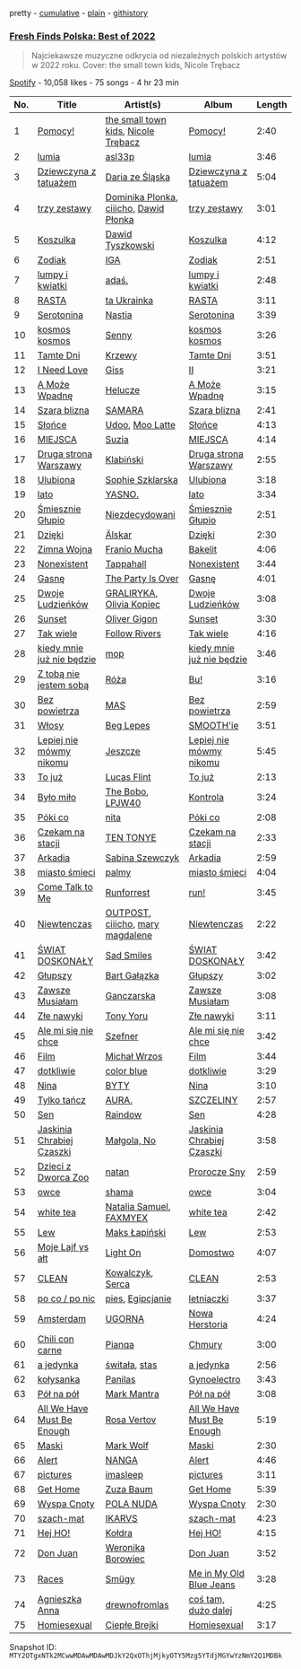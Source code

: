 pretty - [cumulative](/playlists/cumulative/37i9dQZF1DWTI0B69TStH2.md) - [plain](/playlists/plain/37i9dQZF1DWTI0B69TStH2) - [githistory](https://github.githistory.xyz/mackorone/spotify-playlist-archive/blob/main/playlists/plain/37i9dQZF1DWTI0B69TStH2)

### [Fresh Finds Polska: Best of 2022](https://open.spotify.com/playlist/37i9dQZF1DWTI0B69TStH2)

> Najciekawsze muzyczne odkrycia od niezależnych polskich artystów w 2022 roku\. Cover: the small town kids, Nicole Trębacz

[Spotify](https://open.spotify.com/user/spotify) - 10,058 likes - 75 songs - 4 hr 23 min

| No. | Title | Artist(s) | Album | Length |
|---|---|---|---|---|
| 1 | [Pomocy!](https://open.spotify.com/track/6UW2CRGHenB3BiwHzySdoe) | [the small town kids](https://open.spotify.com/artist/1cUvJtU1uL59tjCScnbUUk), [Nicole Trębacz](https://open.spotify.com/artist/0u0v2kVNfDCRjSlND4Od44) | [Pomocy!](https://open.spotify.com/album/2hJ54fdfdp2o1JvKbHxbG7) | 2:40 |
| 2 | [lumia](https://open.spotify.com/track/6e0Utt4uUWSGRAchpRHpEB) | [asl33p](https://open.spotify.com/artist/6lAdHrwad3QyDb70RvvM1g) | [lumia](https://open.spotify.com/album/3Yazqm1zJa4ydgFutZRXOU) | 3:46 |
| 3 | [Dziewczyna z tatuażem](https://open.spotify.com/track/2Vj7I6BgiUEsCOI2gZiY5Q) | [Daria ze Śląska](https://open.spotify.com/artist/4I27OgvXt7ILLX2AtbQHO2) | [Dziewczyna z tatuażem](https://open.spotify.com/album/4lk4BJI6KHPfgVW1Mb28Re) | 5:04 |
| 4 | [trzy zestawy](https://open.spotify.com/track/7vBpSqqX338PXOZqYI46XB) | [Dominika Plonka](https://open.spotify.com/artist/7CyMpvAC2CTnxaZVFh9aO8), [ciiicho](https://open.spotify.com/artist/0rQ5OCXcg33fZtgN6hv76Z), [Dawid Płonka](https://open.spotify.com/artist/6P8H6nSX040u58IuahsdvF) | [trzy zestawy](https://open.spotify.com/album/67FHY3kdtyOUEaAlnLK8EA) | 3:01 |
| 5 | [Koszulka](https://open.spotify.com/track/58GULPDRRkVUMm2AKaBEMm) | [Dawid Tyszkowski](https://open.spotify.com/artist/2Lp4rVUJ5ZRZfT8wkWF81K) | [Koszulka](https://open.spotify.com/album/0GY7Jpt1L0C891A5WdgUPe) | 4:12 |
| 6 | [Zodiak](https://open.spotify.com/track/7LE63LIKe0mjjPiI3bMiKp) | [IGA](https://open.spotify.com/artist/194PQAWwypriEsRab3Ly6D) | [Zodiak](https://open.spotify.com/album/2TmoiNAbvUzmgMSPYyWaOv) | 2:51 |
| 7 | [lumpy i kwiatki](https://open.spotify.com/track/7bDuI7rHDURAAFoCJNdygJ) | [adaś.](https://open.spotify.com/artist/63Zfzws3zct6H4L21p9WBT) | [lumpy i kwiatki](https://open.spotify.com/album/1VT40bWo45IfnvBLX3vf5T) | 2:48 |
| 8 | [RASTA](https://open.spotify.com/track/0eIGpaZ6HcS9k2Nt9nMnJJ) | [ta Ukrainka](https://open.spotify.com/artist/5kH7ZateqBrrUv6u6snhnp) | [RASTA](https://open.spotify.com/album/4DlPSU1YXt8zKWMgTaWoos) | 3:11 |
| 9 | [Serotonina](https://open.spotify.com/track/3jjmxo9s0yvH8MGjBhq5cF) | [Nastia](https://open.spotify.com/artist/6oIfNczfkOoCFHWIdRZO88) | [Serotonina](https://open.spotify.com/album/0IrfsOyThCDb4wwBhD69gv) | 3:39 |
| 10 | [kosmos kosmos](https://open.spotify.com/track/3F2GpNYpZEDWS2O53Ga0Z4) | [Senny](https://open.spotify.com/artist/1G9URp0t7Z45RhHHUdRo5P) | [kosmos kosmos](https://open.spotify.com/album/2wpBFlnxLxdFlmEYbth0Bl) | 3:26 |
| 11 | [Tamte Dni](https://open.spotify.com/track/2jgFTzyINVQvbR352yRjAM) | [Krzewy](https://open.spotify.com/artist/2O8src0gpcbKTe4kMPdvvg) | [Tamte Dni](https://open.spotify.com/album/2AKkXkmdts8cgaDNhC5DoG) | 3:51 |
| 12 | [I Need Love](https://open.spotify.com/track/3wwNfzLa3UPUc5dGARSaxZ) | [Giss](https://open.spotify.com/artist/52ioMEJSwM5Aix7sljlTes) | [II](https://open.spotify.com/album/2uIkIuAxk9Tb5ivfc6KxhD) | 3:21 |
| 13 | [A Może Wpadnę](https://open.spotify.com/track/7D7yDzorfaZkPRj8Orfh1k) | [Helucze](https://open.spotify.com/artist/0XhA1CcJoU4epYBf7HLbHr) | [A Może Wpadnę](https://open.spotify.com/album/2amEF0yxI0eYqyZNlnKcqp) | 3:15 |
| 14 | [Szara blizna](https://open.spotify.com/track/3nrD822coGjlwftEv876CI) | [SAMARA](https://open.spotify.com/artist/0H96zZshfKV7mq25xuyAWD) | [Szara blizna](https://open.spotify.com/album/7zosA8HMW25bF4VlnJhIzP) | 2:41 |
| 15 | [Słońce](https://open.spotify.com/track/2fxjOp42W4IL2EdHLa6QOb) | [Udoo](https://open.spotify.com/artist/4MCes2wLaA4tjXUpIdw2PE), [Moo Latte](https://open.spotify.com/artist/3gNjxcKLkMfZYKlLxn0O9F) | [Słońce](https://open.spotify.com/album/5i6q7sPlEGqvzP3IOtWYTb) | 4:13 |
| 16 | [MIEJSCA](https://open.spotify.com/track/5h90iokIq0iTutieNrW9u0) | [Suzia](https://open.spotify.com/artist/5nNtMnFVruYrc8I0TMozNi) | [MIEJSCA](https://open.spotify.com/album/1H3EJbA1rGWpevebFi8Q4w) | 4:14 |
| 17 | [Druga strona Warszawy](https://open.spotify.com/track/5wnWBOSkOcyuIXqODV0thZ) | [Klabiński](https://open.spotify.com/artist/63epGzUUDoo1MX6EkVpsh3) | [Druga strona Warszawy](https://open.spotify.com/album/28YQ4mEH6JWy5uta73Gv3D) | 2:55 |
| 18 | [Ulubiona](https://open.spotify.com/track/1282A6hIZhc8DVa6ie6OdC) | [Sophie Szklarska](https://open.spotify.com/artist/09GfElZ8wfFoJyaHNbSaan) | [Ulubiona](https://open.spotify.com/album/6zcsjKyDn9laklLBvdNax9) | 3:18 |
| 19 | [lato](https://open.spotify.com/track/3rwbDdUow669JBxrPOc17t) | [YASNO.](https://open.spotify.com/artist/5JeULU8rnukUiPQFAA8Q24) | [lato](https://open.spotify.com/album/6UAVS6tq1NXwbbB3GJUadZ) | 3:34 |
| 20 | [Śmiesznie Głupio](https://open.spotify.com/track/7CbRNbn4hiIu8HNNqpxwcj) | [Niezdecydowani](https://open.spotify.com/artist/368CM1oJRgXYf4DGaIogDD) | [Śmiesznie Głupio](https://open.spotify.com/album/4WawZf6UTqeDYKQ5dLgn4c) | 2:51 |
| 21 | [Dzięki](https://open.spotify.com/track/0MGYYHzoZwSqLUj7M2hapb) | [Älskar](https://open.spotify.com/artist/3IowoyLkVgVaXx2pF8KQeP) | [Dzięki](https://open.spotify.com/album/7vWgrRG6lQswTC58HgBHql) | 2:30 |
| 22 | [Zimna Wojna](https://open.spotify.com/track/29ycUnNRzzr0XPLA4s6k4K) | [Franio Mucha](https://open.spotify.com/artist/2l1ha2vETw02TOEdpepvEx) | [Bakelit](https://open.spotify.com/album/3HhUV1KRaftvkVWkZoaK9n) | 4:06 |
| 23 | [Nonexistent](https://open.spotify.com/track/1GRmVddppX4bjnReG9um8b) | [Tappahall](https://open.spotify.com/artist/3Ghzgg4CEzt9wNdNfKcndW) | [Nonexistent](https://open.spotify.com/album/5aSbykZgfxUhDJMJIuxjfT) | 3:44 |
| 24 | [Gasnę](https://open.spotify.com/track/2sG7E5K76wQgnQz5f6oWZr) | [The Party Is Over](https://open.spotify.com/artist/69znI1kRhRjS9pFHP03urW) | [Gasnę](https://open.spotify.com/album/1vG77iPxcQtOWy8E35IBj2) | 4:01 |
| 25 | [Dwoje Ludzieńków](https://open.spotify.com/track/6BvfSPcBj8lyfEMwkFEYqV) | [GRALIRYKA](https://open.spotify.com/artist/2n4AGfHkzwXOLZhY5rxXLd), [Olivia Kopiec](https://open.spotify.com/artist/7IYhGxaqaZXTFQ12fDg2xP) | [Dwoje Ludzieńków](https://open.spotify.com/album/2vDnI5838JzCufqOWKXt13) | 3:08 |
| 26 | [Sunset](https://open.spotify.com/track/1Vdq3QZ3mMu1ky2rPsqimR) | [Oliver Gigon](https://open.spotify.com/artist/2FlyaCEJbYuZumkoDuFs0M) | [Sunset](https://open.spotify.com/album/3UTOH20iEtqzL1nBPzoxky) | 3:30 |
| 27 | [Tak wiele](https://open.spotify.com/track/1fQ9jkRpikRy9usbZHywui) | [Follow Rivers](https://open.spotify.com/artist/25L9MNf4X9ejmyc4ogtYRp) | [Tak wiele](https://open.spotify.com/album/74MR4vUxb4lNitp7dCImNG) | 4:16 |
| 28 | [kiedy mnie już nie będzie](https://open.spotify.com/track/0GPpR1k2I5inBxsCkWgSeV) | [mop](https://open.spotify.com/artist/6mHsoKwXCaQ3TCWBBPu9Dy) | [kiedy mnie już nie będzie](https://open.spotify.com/album/4DYGTJOThpdYxCtZyKd3Zn) | 3:46 |
| 29 | [Z tobą nie jestem sobą](https://open.spotify.com/track/0YGVCiBwlSK0MAfqjBsuGG) | [Róża](https://open.spotify.com/artist/7GZA5RryiIvErH2V5qs5Cx) | [Bu!](https://open.spotify.com/album/3l8VVcWOEMY97Gxo2wpEMC) | 3:16 |
| 30 | [Bez powietrza](https://open.spotify.com/track/6BAkqxn8mtEU2AFqqt4Ti6) | [MAS](https://open.spotify.com/artist/7nMyiwlK2JwXR9FXBrOiuH) | [Bez powietrza](https://open.spotify.com/album/1FOtCixEJUWnKMEAMttUag) | 2:59 |
| 31 | [Włosy](https://open.spotify.com/track/0q1qIZ368qrZ96AURiwzV7) | [Beg Lepes](https://open.spotify.com/artist/2jDGMkmlKch4N7LD2noJQs) | [SMOOTH'ie](https://open.spotify.com/album/4larm3hYYWamH3shaVD57J) | 3:51 |
| 32 | [Lepiej nie mówmy nikomu](https://open.spotify.com/track/6Bw5TLTJbwONfD2li10UBb) | [Jeszcze](https://open.spotify.com/artist/549OGFxLtnM7L2tu5QYAeb) | [Lepiej nie mówmy nikomu](https://open.spotify.com/album/659TQGieS3UFvTK6UyvEBz) | 5:45 |
| 33 | [To już](https://open.spotify.com/track/2dLcZjzMgtBSv0XqCDwCKo) | [Lucas Flint](https://open.spotify.com/artist/6hDQK58Mp46BJ8mCVR8ToK) | [To już](https://open.spotify.com/album/2gjJb8FYVYYbdH3wqUqdOm) | 2:13 |
| 34 | [Było miło](https://open.spotify.com/track/0Ats8UjkpH6HEP4k2Gt0rY) | [The Bobo](https://open.spotify.com/artist/1dhQg6urYCnTQhYWG8tsvE), [LPJW40](https://open.spotify.com/artist/1yuXlpC7d9j8CZK5z73yBN) | [Kontrola](https://open.spotify.com/album/2teFszicbrLoUynpd4eoga) | 3:24 |
| 35 | [Póki co](https://open.spotify.com/track/6uY0gR5G1HvyxXTimSsKvk) | [nita](https://open.spotify.com/artist/1AGR5KsqctsAYgxxINt5xi) | [Póki co](https://open.spotify.com/album/0QdftZEkfSHJTlFG4X017c) | 2:08 |
| 36 | [Czekam na stacji](https://open.spotify.com/track/6nrKPBLIwxfAO0vp6e9ydN) | [TEN TONYE](https://open.spotify.com/artist/1uUB3v1D4cFV9P2KB7DivA) | [Czekam na stacji](https://open.spotify.com/album/5hrNeUJXxNkzdHIOam255C) | 2:33 |
| 37 | [Arkadia](https://open.spotify.com/track/6tTsIyeFuaLt9Avr1koQCy) | [Sabina Szewczyk](https://open.spotify.com/artist/1Ofkj69uBttIicwL9skzh6) | [Arkadia](https://open.spotify.com/album/5fvlIgxE8ryrj4mxWMcoqm) | 2:59 |
| 38 | [miasto śmieci](https://open.spotify.com/track/4uC7IO4lZV6te3JBkB1Eu2) | [palmy](https://open.spotify.com/artist/4iRrFnGjqSfKo6b8c8oh0P) | [miasto śmieci](https://open.spotify.com/album/7kX0oN18hOALcy769MoiB8) | 4:04 |
| 39 | [Come Talk to Me](https://open.spotify.com/track/4OQvc8b4ESqHim614oJHGy) | [Runforrest](https://open.spotify.com/artist/6m4TPomVwYgFtvzRDjaaF5) | [run!](https://open.spotify.com/album/1waTV5pY1IK5w4wBPMs2iC) | 3:45 |
| 40 | [Niewtenczas](https://open.spotify.com/track/3XQ2pl5V44rsdX2PNmiJl9) | [OUTPOST](https://open.spotify.com/artist/7cS6COG2pifHvvQR2VUNJl), [ciiicho](https://open.spotify.com/artist/0rQ5OCXcg33fZtgN6hv76Z), [mary magdalene](https://open.spotify.com/artist/7ddkABIwEms5oRYjt6OEgN) | [Niewtenczas](https://open.spotify.com/album/4Ek3SnC1Xieb3g0ZYLBBy1) | 2:22 |
| 41 | [ŚWIAT DOSKONAŁY](https://open.spotify.com/track/2scpTDFUOzJCq6j5Cy9OFc) | [Sad Smiles](https://open.spotify.com/artist/5LISNIIF2dVg8fxzZImkzo) | [ŚWIAT DOSKONAŁY](https://open.spotify.com/album/74gwmh1ddK8dijCkHxKyAg) | 3:42 |
| 42 | [Głupszy](https://open.spotify.com/track/2aQwhqCpwa5yWYaQZ3bsR0) | [Bart Gałązka](https://open.spotify.com/artist/1Uem85RHws6LkjjfsX285A) | [Głupszy](https://open.spotify.com/album/77XfFno4nueCRkMWUyrzPJ) | 3:02 |
| 43 | [Zawsze Musiałam](https://open.spotify.com/track/0rC7kjwYyY1VjJmCmBHEHf) | [Ganczarska](https://open.spotify.com/artist/3q26cqbn7bDj4LfrDHg5xo) | [Zawsze Musiałam](https://open.spotify.com/album/2rwSOc1x8DknMTk9jUpkX7) | 3:08 |
| 44 | [Złe nawyki](https://open.spotify.com/track/0oGKQgZFROeZP9dzDCmTsN) | [Tony Yoru](https://open.spotify.com/artist/5vxpRIK38jdowAGpiNg6Up) | [Złe nawyki](https://open.spotify.com/album/0jdPXX25oEV3o5mGDg5OHT) | 3:11 |
| 45 | [Ale mi się nie chce](https://open.spotify.com/track/17uMCXgX776YVd2mQBqvBU) | [Szefner](https://open.spotify.com/artist/3M9n9VCc39QFqVzU9guLjf) | [Ale mi się nie chce](https://open.spotify.com/album/7GjOMFuqkJNZNDZ0uo6IKw) | 3:42 |
| 46 | [Film](https://open.spotify.com/track/5T0uvID1a8nKHiQ0L7u4Z7) | [Michał Wrzos](https://open.spotify.com/artist/4mxTm66QsRgChITSPcGvkI) | [Film](https://open.spotify.com/album/4syyP1ugocLaVfOHrMcpeY) | 3:44 |
| 47 | [dotkliwie](https://open.spotify.com/track/1A3w1zMi7ITczkcIUbxPq8) | [color blue](https://open.spotify.com/artist/4xnkAP7SRXVpNik1sc9Amd) | [dotkliwie](https://open.spotify.com/album/44mSj99IKdljmsFPXGhWUN) | 3:29 |
| 48 | [Nina](https://open.spotify.com/track/2m8prwNDzWDGytcMkMeUum) | [BYTY](https://open.spotify.com/artist/7cIp5M3BpiNcMOQ9OiqNwf) | [Nina](https://open.spotify.com/album/5ZHuWI1Lxv3MwHyYaU6Z6P) | 3:10 |
| 49 | [Tylko tańcz](https://open.spotify.com/track/5qKphg93clLTjH1IDGFKSz) | [AURA.](https://open.spotify.com/artist/2Nj3SHDJmmNyY0xVOFm0tE) | [SZCZELINY](https://open.spotify.com/album/7xNnGIaJMYWPkPbp94mJib) | 2:57 |
| 50 | [Sen](https://open.spotify.com/track/6SmAUPLzsVJz5GXxDY7JTV) | [Raindow](https://open.spotify.com/artist/4ajombin2svShTCmEmbHfE) | [Sen](https://open.spotify.com/album/6KVj3e3dlPOyaTnmMd3Xoo) | 4:28 |
| 51 | [Jaskinia Chrabiej Czaszki](https://open.spotify.com/track/68bFLrKvTyFjrDIBqy1IID) | [Małgola, No](https://open.spotify.com/artist/0uzUmwzNGtiw8vzlUpWuRD) | [Jaskinia Chrabiej Czaszki](https://open.spotify.com/album/4oW213FU1FYrIj7c5cjYMJ) | 3:58 |
| 52 | [Dzieci z Dworca Zoo](https://open.spotify.com/track/4vTauhcrj5V8rUds2ArGhw) | [natan](https://open.spotify.com/artist/30GHHvNrPb2HB7IeBq5gOB) | [Prorocze Sny](https://open.spotify.com/album/1kXRE4A7QmrnIG6C90S9Ze) | 2:59 |
| 53 | [owce](https://open.spotify.com/track/1ZdfCQaWUuDaJOo5SJeVs1) | [shama](https://open.spotify.com/artist/1HhRfvC2bS9XeeiR5I5UmI) | [owce](https://open.spotify.com/album/0jSDqpH6BdZJoXuCxeDrRb) | 3:04 |
| 54 | [white tea](https://open.spotify.com/track/56qt81CVhJwkU2q9rPPfzF) | [Natalia Samuel](https://open.spotify.com/artist/7sttpnxwghVxIaD3OsOSQr), [FAXMYEX](https://open.spotify.com/artist/7LcB7oB1yF3sFakSefkr8X) | [white tea](https://open.spotify.com/album/5vDcSSKd02DDxBO6XegSU8) | 2:42 |
| 55 | [Lew](https://open.spotify.com/track/1fEK1BL46fKoDJVKL5rGWO) | [Maks Łapiński](https://open.spotify.com/artist/3GtP61OWBcEBJTZvxmPbke) | [Lew](https://open.spotify.com/album/1lfwsnbN3uBqwLKBI4GX4n) | 2:53 |
| 56 | [Moje Lajf ys ałt](https://open.spotify.com/track/5vFHcFKeiTknOETSZuZMob) | [Light On](https://open.spotify.com/artist/28YMxwKjLqEBL5VJhEDX3y) | [Domostwo](https://open.spotify.com/album/7sjye90YShKVQsXX2C2oua) | 4:07 |
| 57 | [CLEAN](https://open.spotify.com/track/5aQ0bLVqlBEy2Ha2ERkD2y) | [Kowalczyk](https://open.spotify.com/artist/3WdrIhAcAvD43GNohMcvRz), [Serca](https://open.spotify.com/artist/6JrpMg8ZZ8c2TSBtLRSmjW) | [CLEAN](https://open.spotify.com/album/7upsv0Dwdv307ihHPQdwx0) | 2:53 |
| 58 | [po co / po nic](https://open.spotify.com/track/1LTChrUjx5r1OsTapUrrDN) | [pies](https://open.spotify.com/artist/72dn7ikoG0PxIfbCeFyf7S), [Egipcjanie](https://open.spotify.com/artist/7nzGqCxidXGRF7JdyxFDNV) | [letniaczki](https://open.spotify.com/album/68RGywfbeBn1cQ5PXAgqQV) | 3:37 |
| 59 | [Amsterdam](https://open.spotify.com/track/18D9GrenKqEv9gKJ2DhPEf) | [UGORNA](https://open.spotify.com/artist/728KDp7TKI2VD37sg0323p) | [Nowa Herstoria](https://open.spotify.com/album/1uR8NizcnAlOLDmDWAFGCI) | 4:24 |
| 60 | [Chili con carne](https://open.spotify.com/track/4HfLDOorR7Pr2Qf5SnPZLp) | [Pianqa](https://open.spotify.com/artist/4oYrYiRzjfgeEub8IoFF0b) | [Chmury](https://open.spotify.com/album/3sDrYOoweTzE8FbwydyTDc) | 3:00 |
| 61 | [a jedynka](https://open.spotify.com/track/1aVkhpfHfv8slRoQN3NDI8) | [świtała](https://open.spotify.com/artist/0fP7Egec8F7B72aatTrLPQ), [stas](https://open.spotify.com/artist/72Vq7ugNRnMWOnFZkvj3zd) | [a jedynka](https://open.spotify.com/album/4vlLLn24i1HWJfIgOGDWK0) | 2:56 |
| 62 | [kołysanka](https://open.spotify.com/track/789IC1mNuiO00TzPsKUiqm) | [Panilas](https://open.spotify.com/artist/50v7wSqTiWk0lHxax89jRa) | [Gynoelectro](https://open.spotify.com/album/1MM1jsPodUrv7ugrkz96M3) | 3:43 |
| 63 | [Pół na pół](https://open.spotify.com/track/5pRhvHu0UYOWlGfH19ykBL) | [Mark Mantra](https://open.spotify.com/artist/7rwnGooywpcHn7OH0CvCGa) | [Pół na pół](https://open.spotify.com/album/3ULBgMCQUkU4NbIkFfCmUH) | 3:08 |
| 64 | [All We Have Must Be Enough](https://open.spotify.com/track/40G3P5CYGOncbNfi6kB4Wh) | [Rosa Vertov](https://open.spotify.com/artist/1jkVkjpQ7WpH3MIT3IESUf) | [All We Have Must Be Enough](https://open.spotify.com/album/6TTYL0NbaLSDQKA1JbUwuT) | 5:19 |
| 65 | [Maski](https://open.spotify.com/track/6xvBpBRsxxPh90z1qaBope) | [Mark Wolf](https://open.spotify.com/artist/0OhL4PQtFURkWIVTMuZKt9) | [Maski](https://open.spotify.com/album/4hpV5gIsqtEI4dn8P9r05r) | 2:30 |
| 66 | [Alert](https://open.spotify.com/track/669ZVOoFg0OjYY8QFQUPVo) | [NANGA](https://open.spotify.com/artist/3wBGonHcTaPDylffjRWwGR) | [Alert](https://open.spotify.com/album/0TKWnSPFvQA3guYmdFH9Wa) | 4:46 |
| 67 | [pictures](https://open.spotify.com/track/6YhLeRcdcjZpr1IAObs42S) | [imasleep](https://open.spotify.com/artist/1hAUIs8Rpq6kpNHqlwJW4i) | [pictures](https://open.spotify.com/album/03uOTdsfSlATsmucDGRvF2) | 3:11 |
| 68 | [Get Home](https://open.spotify.com/track/7BumCbOGNGIYzmfYECD0Tp) | [Zuza Baum](https://open.spotify.com/artist/5rE76NUNypiHO6zb9pU6C8) | [Get Home](https://open.spotify.com/album/6yARCQjerqapmR8qF0ReKC) | 5:39 |
| 69 | [Wyspa Cnoty](https://open.spotify.com/track/4Pco9OoEycxrqfHEWvhNbZ) | [POLA NUDA](https://open.spotify.com/artist/5nTUVpjyqWupaDX9vZj1QD) | [Wyspa Cnoty](https://open.spotify.com/album/5MPjY0yo12U06CO5SU5DLi) | 2:30 |
| 70 | [szach\-mat](https://open.spotify.com/track/6BYP7oHa1mMgZ2brUcAZNE) | [IKARVS](https://open.spotify.com/artist/2nIhOTkDDboRX6RsNMg8wg) | [szach\-mat](https://open.spotify.com/album/6l7Z9Mq59T3fx1mzdKrMND) | 4:23 |
| 71 | [Hej HO!](https://open.spotify.com/track/2vE47HBd4atYspuZJGVzEB) | [Kołdra](https://open.spotify.com/artist/0rteyLFur4ET99AS5cXmph) | [Hej HO!](https://open.spotify.com/album/7bHrEcy3yDhgfduWgc1VE1) | 4:15 |
| 72 | [Don Juan](https://open.spotify.com/track/7ontaFq4vwSHTquW8VfY2L) | [Weronika Borowiec](https://open.spotify.com/artist/3H7MczsYp9tx6jskw9kodx) | [Don Juan](https://open.spotify.com/album/0ocXEymdrHat4VuSKKA6sr) | 3:52 |
| 73 | [Races](https://open.spotify.com/track/3Rvon9IAAva4GqI4VHVEJk) | [Smügy](https://open.spotify.com/artist/1L0hGAjE38CBY1lreSSbax) | [Me in My Old Blue Jeans](https://open.spotify.com/album/6UNxam0w4XUAoyTmeVf8q4) | 3:28 |
| 74 | [Agnieszka Anna](https://open.spotify.com/track/3xaiIorUmN7c1KMiQ4NJW9) | [drewnofromlas](https://open.spotify.com/artist/7L72uZK5KPwOwVhrR4EoUR) | [coś tam, dużo dalej](https://open.spotify.com/album/53KEuC4pMq5D23dqhtZ5s2) | 4:25 |
| 75 | [Homiesexual](https://open.spotify.com/track/5N0FNcPhf617rj2RbTVXs6) | [Ciepłe Brejki](https://open.spotify.com/artist/5mminOBApFtiFnAJBHuguy) | [Homiesexual](https://open.spotify.com/album/57x5UnGGN0YLcJ3ryvF1WH) | 3:17 |

Snapshot ID: `MTY2OTgxNTk2MCwwMDAwMDAwMDJkY2QxOThjMjkyOTY5Mzg5YTdjMGYwYzNmY2Q1MDBk`
